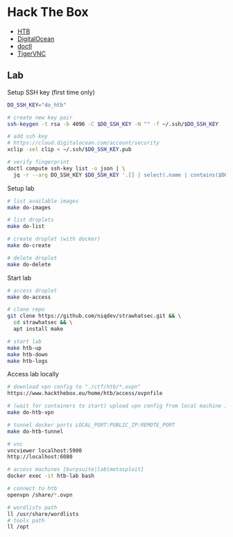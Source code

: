 # Hack The Box

* [HTB](https://www.hackthebox.eu)
* [DigitalOcean](https://www.digitalocean.com/docs)
* [doctl](https://www.digitalocean.com/docs/apis-clis/doctl)
* [TigerVNC](https://tigervnc.org)

## Lab

Setup SSH key (first time only)

```bash
DO_SSH_KEY="do_htb"

# create new key pair
ssh-keygen -t rsa -b 4096 -C $DO_SSH_KEY -N "" -f ~/.ssh/$DO_SSH_KEY

# add ssh key
# https://cloud.digitalocean.com/account/security
xclip -sel clip < ~/.ssh/$DO_SSH_KEY.pub

# verify fingerprint
doctl compute ssh-key list -o json | \
  jq -r --arg DO_SSH_KEY $DO_SSH_KEY '.[] | select(.name | contains($DO_SSH_KEY)) | .fingerprint'
```

Setup lab

```bash
# list available images
make do-images

# list droplets
make do-list

# create droplet (with docker)
make do-create

# delete droplet
make do-delete
```

Start lab

```bash
# access droplet
make do-access

# clone repo
git clone https://github.com/niqdev/strawhatsec.git && \
  cd strawhatsec && \
  apt install make

# start lab
make htb-up
make htb-down
make htb-logs
```

Access lab locally

```bash
# download vpn config to "./ctf/htb/*.ovpn"
https://www.hackthebox.eu/home/htb/access/ovpnfile

# (wait for containers to start) upload vpn config from local machine into shared container volume
make do-htb-vpn

# tunnel docker ports LOCAL_PORT:PUBLIC_IP:REMOTE_PORT
make do-htb-tunnel

# vnc
vncviewer localhost:5900
http://localhost:6080

# access machines [burpsuite|lab|metasploit]
docker exec -it htb-lab bash

# connect to htb
openvpn /share/*.ovpn

# wordlists path
ll /usr/share/wordlists
# tools path
ll /opt
```
